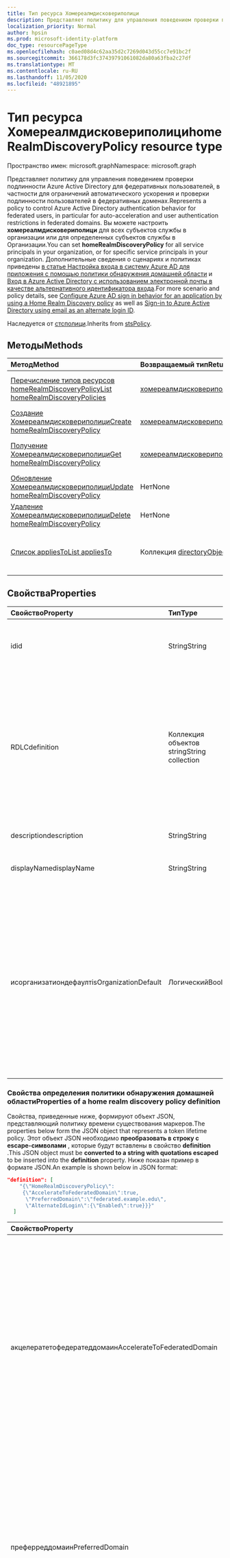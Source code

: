 ```yaml
---
title: Тип ресурса Хомереалмдисковериполици
description: Представляет политику для управления поведением проверки подлинности Azure Active Directory для федеративных пользователей.
localization_priority: Normal
author: hpsin
ms.prod: microsoft-identity-platform
doc_type: resourcePageType
ms.openlocfilehash: c0aed08d4c62aa35d2c7269d043d55cc7e91bc2f
ms.sourcegitcommit: 366178d3fc37439791061082da80a63fba2c27df
ms.translationtype: MT
ms.contentlocale: ru-RU
ms.lasthandoff: 11/05/2020
ms.locfileid: "48921895"
---
```

# <a name="homerealmdiscoverypolicy-resource-type"></a><span data-ttu-id="d64d4-103">Тип ресурса Хомереалмдисковериполици</span><span class="sxs-lookup"><span data-stu-id="d64d4-103">homeRealmDiscoveryPolicy resource type</span></span>

<span data-ttu-id="d64d4-104">Пространство имен: microsoft.graph</span><span class="sxs-lookup"><span data-stu-id="d64d4-104">Namespace: microsoft.graph</span></span>

<span data-ttu-id="d64d4-105">Представляет политику для управления поведением проверки подлинности Azure Active Directory для федеративных пользователей, в частности для ограничений автоматического ускорения и проверки подлинности пользователей в федеративных доменах.</span><span class="sxs-lookup"><span data-stu-id="d64d4-105">Represents a policy to control Azure Active Directory authentication behavior for federated users, in particular for auto-acceleration and user authentication restrictions in federated domains.</span></span> <span data-ttu-id="d64d4-106">Вы можете настроить **хомереалмдисковериполици** для всех субъектов службы в организации или для определенных субъектов службы в Организации.</span><span class="sxs-lookup"><span data-stu-id="d64d4-106">You can set **homeRealmDiscoveryPolicy** for all service principals in your organization, or for specific service principals in your organization.</span></span> <span data-ttu-id="d64d4-107">Дополнительные сведения о сценариях и политиках приведены [в статье Настройка входа в систему Azure AD для приложения с помощью политики обнаружения домашней области](/azure/active-directory/manage-apps/configure-authentication-for-federated-users-portal) и [Вход в Azure Active Directory с использованием электронной почты в качестве альтернативного идентификатора входа](/azure/active-directory/authentication/howto-authentication-use-email-signin).</span><span class="sxs-lookup"><span data-stu-id="d64d4-107">For more scenario and policy details, see [Configure Azure AD sign in behavior for an application by using a Home Realm Discovery policy](/azure/active-directory/manage-apps/configure-authentication-for-federated-users-portal) as well as [Sign-in to Azure Active Directory using email as an alternate login ID](/azure/active-directory/authentication/howto-authentication-use-email-signin).</span></span>

<span data-ttu-id="d64d4-108">Наследуется от [стсполици](stsPolicy.md).</span><span class="sxs-lookup"><span data-stu-id="d64d4-108">Inherits from [stsPolicy](stsPolicy.md).</span></span>

## <a name="methods"></a><span data-ttu-id="d64d4-109">Методы</span><span class="sxs-lookup"><span data-stu-id="d64d4-109">Methods</span></span>

| <span data-ttu-id="d64d4-110">Метод</span><span class="sxs-lookup"><span data-stu-id="d64d4-110">Method</span></span>       | <span data-ttu-id="d64d4-111">Возвращаемый тип</span><span class="sxs-lookup"><span data-stu-id="d64d4-111">Return Type</span></span> | <span data-ttu-id="d64d4-112">Описание</span><span class="sxs-lookup"><span data-stu-id="d64d4-112">Description</span></span> |
|:-------------|:------------|:------------|
| [<span data-ttu-id="d64d4-113">Перечисление типов ресурсов homeRealmDiscoveryPolicy</span><span class="sxs-lookup"><span data-stu-id="d64d4-113">List homeRealmDiscoveryPolicies</span></span>](../api/homerealmdiscoverypolicy-list.md) | [<span data-ttu-id="d64d4-114">хомереалмдисковериполици</span><span class="sxs-lookup"><span data-stu-id="d64d4-114">homeRealmDiscoveryPolicy</span></span>](homerealmdiscoverypolicy.md) | <span data-ttu-id="d64d4-115">Чтение свойств и связей объектов ХомереалмдисковериполиЦиес.</span><span class="sxs-lookup"><span data-stu-id="d64d4-115">Read properties and relationships of homeRealmDiscoveryPolicies objects.</span></span> |
| [<span data-ttu-id="d64d4-116">Создание Хомереалмдисковериполици</span><span class="sxs-lookup"><span data-stu-id="d64d4-116">Create homeRealmDiscoveryPolicy</span></span>](../api/homerealmdiscoverypolicy-post-homerealmdiscoverypolicies.md) | [<span data-ttu-id="d64d4-117">хомереалмдисковериполици</span><span class="sxs-lookup"><span data-stu-id="d64d4-117">homeRealmDiscoveryPolicy</span></span>](homerealmdiscoverypolicy.md) | <span data-ttu-id="d64d4-118">Создание объекта Хомереалмдисковериполици.</span><span class="sxs-lookup"><span data-stu-id="d64d4-118">Create a homeRealmDiscoveryPolicy object.</span></span> |
| [<span data-ttu-id="d64d4-119">Получение Хомереалмдисковериполици</span><span class="sxs-lookup"><span data-stu-id="d64d4-119">Get homeRealmDiscoveryPolicy</span></span>](../api/homerealmdiscoverypolicy-get.md) | [<span data-ttu-id="d64d4-120">хомереалмдисковериполици</span><span class="sxs-lookup"><span data-stu-id="d64d4-120">homeRealmDiscoveryPolicy</span></span>](homerealmdiscoverypolicy.md) | <span data-ttu-id="d64d4-121">Чтение свойств и связей объекта Хомереалмдисковериполици.</span><span class="sxs-lookup"><span data-stu-id="d64d4-121">Read properties and relationships of a homeRealmDiscoveryPolicy object.</span></span> |
| [<span data-ttu-id="d64d4-122">Обновление Хомереалмдисковериполици</span><span class="sxs-lookup"><span data-stu-id="d64d4-122">Update homeRealmDiscoveryPolicy</span></span>](../api/homerealmdiscoverypolicy-update.md) | <span data-ttu-id="d64d4-123">Нет</span><span class="sxs-lookup"><span data-stu-id="d64d4-123">None</span></span> | <span data-ttu-id="d64d4-124">Обновление объекта Хомереалмдисковериполици.</span><span class="sxs-lookup"><span data-stu-id="d64d4-124">Update a homeRealmDiscoveryPolicy object.</span></span> |
| [<span data-ttu-id="d64d4-125">Удаление Хомереалмдисковериполици</span><span class="sxs-lookup"><span data-stu-id="d64d4-125">Delete homeRealmDiscoveryPolicy</span></span>](../api/homerealmdiscoverypolicy-delete.md) | <span data-ttu-id="d64d4-126">Нет</span><span class="sxs-lookup"><span data-stu-id="d64d4-126">None</span></span> | <span data-ttu-id="d64d4-127">Удаление объекта Хомереалмдисковериполици.</span><span class="sxs-lookup"><span data-stu-id="d64d4-127">Delete a homeRealmDiscoveryPolicy object.</span></span> |
| [<span data-ttu-id="d64d4-128">Список appliesTo</span><span class="sxs-lookup"><span data-stu-id="d64d4-128">List appliesTo</span></span>](../api/homerealmdiscoverypolicy-list-appliesto.md) | <span data-ttu-id="d64d4-129">Коллекция [directoryObject](directoryobject.md)</span><span class="sxs-lookup"><span data-stu-id="d64d4-129">[directoryObject](directoryobject.md) collection</span></span> | <span data-ttu-id="d64d4-130">Получение списка Директорйобжектс, к которым применена эта политика.</span><span class="sxs-lookup"><span data-stu-id="d64d4-130">Get the list of directoryObjects that this policy has been applied to.</span></span> |

## <a name="properties"></a><span data-ttu-id="d64d4-131">Свойства</span><span class="sxs-lookup"><span data-stu-id="d64d4-131">Properties</span></span>

| <span data-ttu-id="d64d4-132">Свойство</span><span class="sxs-lookup"><span data-stu-id="d64d4-132">Property</span></span>     | <span data-ttu-id="d64d4-133">Тип</span><span class="sxs-lookup"><span data-stu-id="d64d4-133">Type</span></span>        | <span data-ttu-id="d64d4-134">Описание</span><span class="sxs-lookup"><span data-stu-id="d64d4-134">Description</span></span> |
|:-------------|:------------|:------------|
|<span data-ttu-id="d64d4-135">id</span><span class="sxs-lookup"><span data-stu-id="d64d4-135">id</span></span>|<span data-ttu-id="d64d4-136">String</span><span class="sxs-lookup"><span data-stu-id="d64d4-136">String</span></span>| <span data-ttu-id="d64d4-137">Уникальный идентификатор для этой политики.</span><span class="sxs-lookup"><span data-stu-id="d64d4-137">Unique identifier for this policy.</span></span> <span data-ttu-id="d64d4-138">Только для чтения.</span><span class="sxs-lookup"><span data-stu-id="d64d4-138">Read-only.</span></span>|
|<span data-ttu-id="d64d4-139">RDLC</span><span class="sxs-lookup"><span data-stu-id="d64d4-139">definition</span></span>|<span data-ttu-id="d64d4-140">Коллекция объектов string</span><span class="sxs-lookup"><span data-stu-id="d64d4-140">String collection</span></span>| <span data-ttu-id="d64d4-141">Коллекция String, содержащая строку JSON, определяющую правила и параметры для этой политики.</span><span class="sxs-lookup"><span data-stu-id="d64d4-141">A string collection containing a JSON string that defines the rules and settings for this policy.</span></span> <span data-ttu-id="d64d4-142">Ниже приведены дополнительные сведения о схеме JSON для этого свойства.</span><span class="sxs-lookup"><span data-stu-id="d64d4-142">See below for more details about the JSON schema for this property.</span></span> <span data-ttu-id="d64d4-143">Обязательный.</span><span class="sxs-lookup"><span data-stu-id="d64d4-143">Required.</span></span>|
|<span data-ttu-id="d64d4-144">description</span><span class="sxs-lookup"><span data-stu-id="d64d4-144">description</span></span>|<span data-ttu-id="d64d4-145">String</span><span class="sxs-lookup"><span data-stu-id="d64d4-145">String</span></span>| <span data-ttu-id="d64d4-146">Описание для этой политики.</span><span class="sxs-lookup"><span data-stu-id="d64d4-146">Description for this policy.</span></span>|
|<span data-ttu-id="d64d4-147">displayName</span><span class="sxs-lookup"><span data-stu-id="d64d4-147">displayName</span></span>|<span data-ttu-id="d64d4-148">String</span><span class="sxs-lookup"><span data-stu-id="d64d4-148">String</span></span>| <span data-ttu-id="d64d4-149">Отображаемое имя для этой политики.</span><span class="sxs-lookup"><span data-stu-id="d64d4-149">Display name for this policy.</span></span> <span data-ttu-id="d64d4-150">Обязательный.</span><span class="sxs-lookup"><span data-stu-id="d64d4-150">Required.</span></span>|
|<span data-ttu-id="d64d4-151">исорганизатиондефаулт</span><span class="sxs-lookup"><span data-stu-id="d64d4-151">isOrganizationDefault</span></span>|<span data-ttu-id="d64d4-152">Логический</span><span class="sxs-lookup"><span data-stu-id="d64d4-152">Boolean</span></span>|<span data-ttu-id="d64d4-153">Если задано значение true, активируется эта политика.</span><span class="sxs-lookup"><span data-stu-id="d64d4-153">If set to true, activates this policy.</span></span> <span data-ttu-id="d64d4-154">Для одного и того же типа политики может быть задано несколько политик, но только одна из них может быть активирована в качестве организации по умолчанию.</span><span class="sxs-lookup"><span data-stu-id="d64d4-154">There can be many policies for the same policy type, but only one can be activated as the organization default.</span></span> <span data-ttu-id="d64d4-155">Необязательное значение по умолчанию — false.</span><span class="sxs-lookup"><span data-stu-id="d64d4-155">Optional, default value is false.</span></span>|


### <a name="properties-of-a-home-realm-discovery-policy-definition"></a><span data-ttu-id="d64d4-156">Свойства определения политики обнаружения домашней области</span><span class="sxs-lookup"><span data-stu-id="d64d4-156">Properties of a home realm discovery policy definition</span></span>
<span data-ttu-id="d64d4-157">Свойства, приведенные ниже, формируют объект JSON, представляющий политику времени существования маркеров.</span><span class="sxs-lookup"><span data-stu-id="d64d4-157">The properties below form the JSON object that represents a token lifetime policy.</span></span> <span data-ttu-id="d64d4-158">Этот объект JSON необходимо **преобразовать в строку с escape-символами** , которые будут вставлены в свойство **definition** .</span><span class="sxs-lookup"><span data-stu-id="d64d4-158">This JSON object must be **converted to a string with quotations escaped** to be inserted into the **definition** property.</span></span> <span data-ttu-id="d64d4-159">Ниже показан пример в формате JSON.</span><span class="sxs-lookup"><span data-stu-id="d64d4-159">An example is shown below in JSON format:</span></span>

<!-- {
  "blockType": "ignored"
}-->
``` json
"definition": [
    "{\"HomeRealmDiscoveryPolicy\":
     {\"AccelerateToFederatedDomain\":true,
      \"PreferredDomain\":\"federated.example.edu\",
      \"AlternateIdLogin\":{\"Enabled\":true}}}"
  ]
```

| <span data-ttu-id="d64d4-160">Свойство</span><span class="sxs-lookup"><span data-stu-id="d64d4-160">Property</span></span>     | <span data-ttu-id="d64d4-161">Тип</span><span class="sxs-lookup"><span data-stu-id="d64d4-161">Type</span></span>   |<span data-ttu-id="d64d4-162">Описание</span><span class="sxs-lookup"><span data-stu-id="d64d4-162">Description</span></span>| 
|:---------------|:--------|:----------|
|<span data-ttu-id="d64d4-163">акцелератетофедератеддомаин</span><span class="sxs-lookup"><span data-stu-id="d64d4-163">AccelerateToFederatedDomain</span></span>|<span data-ttu-id="d64d4-164">Логический</span><span class="sxs-lookup"><span data-stu-id="d64d4-164">Boolean</span></span>| <span data-ttu-id="d64d4-165">Задано значение `true` для автоускорения (обход поиска домашних областей).</span><span class="sxs-lookup"><span data-stu-id="d64d4-165">Set to `true` for auto-acceleration (bypass home realm discovery).</span></span> <span data-ttu-id="d64d4-166">Если `true` в клиенте есть только один проверенный и федеративный домен, то пользователи будут передаваться непосредственно поставщику федеративного удостоверения (например, ADFS) для входа.</span><span class="sxs-lookup"><span data-stu-id="d64d4-166">If `true` and there is only one verified and federated domain in the tenant, then users will be taken straight to the federated identity provider (such as ADFS) for sign in.</span></span> <span data-ttu-id="d64d4-167">Если `true` в клиенте имеется несколько проверенных доменов, необходимо указать **преферреддомаин** .</span><span class="sxs-lookup"><span data-stu-id="d64d4-167">If `true` and there is more than one verified domain in the tenant, **PreferredDomain** must be specified.</span></span> <span data-ttu-id="d64d4-168">Необязательно.</span><span class="sxs-lookup"><span data-stu-id="d64d4-168">Optional.</span></span>|
|<span data-ttu-id="d64d4-169">преферреддомаин</span><span class="sxs-lookup"><span data-stu-id="d64d4-169">PreferredDomain</span></span>|<span data-ttu-id="d64d4-170">String</span><span class="sxs-lookup"><span data-stu-id="d64d4-170">String</span></span>| <span data-ttu-id="d64d4-171">Указывает домен для ускорения входа в систему.</span><span class="sxs-lookup"><span data-stu-id="d64d4-171">Specifies a domain to accelerate sign-in to.</span></span> <span data-ttu-id="d64d4-172">Его можно опустить, если у клиента только один федеративный домен.</span><span class="sxs-lookup"><span data-stu-id="d64d4-172">It can be omitted if the tenant has only one federated domain.</span></span> <span data-ttu-id="d64d4-173">Если он не указан и существует несколько проверенных федеративных доменов, эта политика не оказывает никакого действия.</span><span class="sxs-lookup"><span data-stu-id="d64d4-173">If it is omitted, and there is more than one verified federated domain, this policy has no effect.</span></span> <span data-ttu-id="d64d4-174">Обязательный, если **акцелератетофедератеддомаин** — `true` .</span><span class="sxs-lookup"><span data-stu-id="d64d4-174">Required if **AccelerateToFederatedDomain** is `true`.</span></span>|
|<span data-ttu-id="d64d4-175">алловклаудпассвордвалидатион</span><span class="sxs-lookup"><span data-stu-id="d64d4-175">AllowCloudPasswordValidation</span></span>|<span data-ttu-id="d64d4-176">Логический</span><span class="sxs-lookup"><span data-stu-id="d64d4-176">Boolean</span></span>| <span data-ttu-id="d64d4-177">Чтобы `true` разрешить приложению выполнять проверку подлинности федеративного пользователя, указав учетные данные имени пользователя и пароля непосредственно в конечной точке маркера Azure Active Directory.</span><span class="sxs-lookup"><span data-stu-id="d64d4-177">Set to `true` to allow an application to authenticate a federated user by presenting username/password credentials directly to the Azure Active Directory token endpoint.</span></span> <span data-ttu-id="d64d4-178">Работает, только если включена синхронизация хэша паролей.</span><span class="sxs-lookup"><span data-stu-id="d64d4-178">Only works if Password Hash Sync is enabled.</span></span> <span data-ttu-id="d64d4-179">Необязательно.</span><span class="sxs-lookup"><span data-stu-id="d64d4-179">Optional.</span></span>|
|<span data-ttu-id="d64d4-180">алтернатеидлогин</span><span class="sxs-lookup"><span data-stu-id="d64d4-180">AlternateIdLogin</span></span>| <span data-ttu-id="d64d4-181">Json</span><span class="sxs-lookup"><span data-stu-id="d64d4-181">Json</span></span> |<span data-ttu-id="d64d4-182">Задайте значение {"Enabled": true}, чтобы разрешить вход Azure AD с использованием электронной почты в качестве [альтернативного идентификатора входа](/azure/active-directory/authentication/howto-authentication-use-email-signin).</span><span class="sxs-lookup"><span data-stu-id="d64d4-182">Set to {"Enabled": true} to allow Azure AD sign-in using email as [an alternate login ID](/azure/active-directory/authentication/howto-authentication-use-email-signin).</span></span> <span data-ttu-id="d64d4-183">Работает, только если для **исорганизатиондефаулт** задано значение `true` .</span><span class="sxs-lookup"><span data-stu-id="d64d4-183">Only works when **IsOrganizationDefault** is set to `true`.</span></span> <span data-ttu-id="d64d4-184">Необязательно.</span><span class="sxs-lookup"><span data-stu-id="d64d4-184">Optional.</span></span>|

## <a name="relationships"></a><span data-ttu-id="d64d4-185">Связи</span><span class="sxs-lookup"><span data-stu-id="d64d4-185">Relationships</span></span>

| <span data-ttu-id="d64d4-186">Связь</span><span class="sxs-lookup"><span data-stu-id="d64d4-186">Relationship</span></span> | <span data-ttu-id="d64d4-187">Тип</span><span class="sxs-lookup"><span data-stu-id="d64d4-187">Type</span></span>        | <span data-ttu-id="d64d4-188">Описание</span><span class="sxs-lookup"><span data-stu-id="d64d4-188">Description</span></span> |
|:-------------|:------------|:------------|
|<span data-ttu-id="d64d4-189">Тег</span><span class="sxs-lookup"><span data-stu-id="d64d4-189">appliesTo</span></span>|<span data-ttu-id="d64d4-190">Коллекция [directoryObject](directoryobject.md)</span><span class="sxs-lookup"><span data-stu-id="d64d4-190">[directoryObject](directoryobject.md) collection</span></span>| <span data-ttu-id="d64d4-191">Коллекция [directoryObject](directoryObject.md) , к которой применена эта политика.</span><span class="sxs-lookup"><span data-stu-id="d64d4-191">The [directoryObject](directoryObject.md) collection that this policy has been applied to.</span></span> <span data-ttu-id="d64d4-192">Только для чтения.</span><span class="sxs-lookup"><span data-stu-id="d64d4-192">Read-only.</span></span>|

## <a name="json-representation"></a><span data-ttu-id="d64d4-193">Представление JSON</span><span class="sxs-lookup"><span data-stu-id="d64d4-193">JSON representation</span></span>

<span data-ttu-id="d64d4-194">Ниже указано представление ресурса в формате JSON.</span><span class="sxs-lookup"><span data-stu-id="d64d4-194">The following is a JSON representation of the resource.</span></span>

<!-- {
  "blockType": "resource",
  "optionalProperties": [

  ],
  "@odata.type": "microsoft.graph.homeRealmDiscoveryPolicy",
  "baseType": "",
  "keyProperty": "id"
}-->

```json
{
  "definition": ["String"],
  "description": "String",
  "displayName": "String",
  "id": "String (identifier)",
  "isOrganizationDefault": true,
}
```

<!-- uuid: 16cd6b66-4b1a-43a1-adaf-3a886856ed98
2019-02-04 14:57:30 UTC -->
<!-- {
  "type": "#page.annotation",
  "description": "homeRealmDiscoveryPolicy resource",
  "keywords": "",
  "section": "documentation",
  "tocPath": ""
}-->
